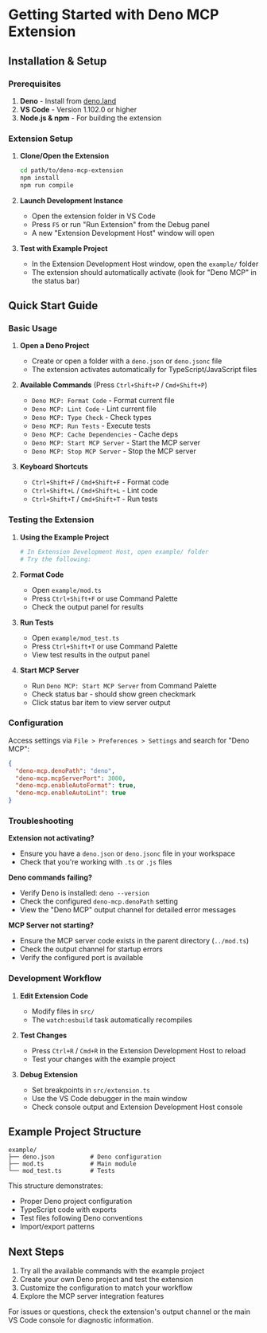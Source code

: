 # Getting Started with Deno MCP Extension

## Installation & Setup

### Prerequisites

1. **Deno** - Install from
   [deno.land](https://deno.land/manual/getting_started/installation)
2. **VS Code** - Version 1.102.0 or higher
3. **Node.js & npm** - For building the extension

### Extension Setup

1. **Clone/Open the Extension**

   ```bash
   cd path/to/deno-mcp-extension
   npm install
   npm run compile
   ```

2. **Launch Development Instance**
   - Open the extension folder in VS Code
   - Press `F5` or run "Run Extension" from the Debug panel
   - A new "Extension Development Host" window will open

3. **Test with Example Project**
   - In the Extension Development Host window, open the `example/` folder
   - The extension should automatically activate (look for "Deno MCP" in the
     status bar)

## Quick Start Guide

### Basic Usage

1. **Open a Deno Project**
   - Create or open a folder with a `deno.json` or `deno.jsonc` file
   - The extension activates automatically for TypeScript/JavaScript files

2. **Available Commands** (Press `Ctrl+Shift+P` / `Cmd+Shift+P`)
   - `Deno MCP: Format Code` - Format current file
   - `Deno MCP: Lint Code` - Lint current file
   - `Deno MCP: Type Check` - Check types
   - `Deno MCP: Run Tests` - Execute tests
   - `Deno MCP: Cache Dependencies` - Cache deps
   - `Deno MCP: Start MCP Server` - Start the MCP server
   - `Deno MCP: Stop MCP Server` - Stop the MCP server

3. **Keyboard Shortcuts**
   - `Ctrl+Shift+F` / `Cmd+Shift+F` - Format code
   - `Ctrl+Shift+L` / `Cmd+Shift+L` - Lint code
   - `Ctrl+Shift+T` / `Cmd+Shift+T` - Run tests

### Testing the Extension

1. **Using the Example Project**

   ```bash
   # In Extension Development Host, open example/ folder
   # Try the following:
   ```

2. **Format Code**
   - Open `example/mod.ts`
   - Press `Ctrl+Shift+F` or use Command Palette
   - Check the output panel for results

3. **Run Tests**
   - Open `example/mod_test.ts`
   - Press `Ctrl+Shift+T` or use Command Palette
   - View test results in the output panel

4. **Start MCP Server**
   - Run `Deno MCP: Start MCP Server` from Command Palette
   - Check status bar - should show green checkmark
   - Click status bar item to view server output

### Configuration

Access settings via `File > Preferences > Settings` and search for "Deno MCP":

```json
{
  "deno-mcp.denoPath": "deno",
  "deno-mcp.mcpServerPort": 3000,
  "deno-mcp.enableAutoFormat": true,
  "deno-mcp.enableAutoLint": true
}
```

### Troubleshooting

**Extension not activating?**

- Ensure you have a `deno.json` or `deno.jsonc` file in your workspace
- Check that you're working with `.ts` or `.js` files

**Deno commands failing?**

- Verify Deno is installed: `deno --version`
- Check the configured `deno-mcp.denoPath` setting
- View the "Deno MCP" output channel for detailed error messages

**MCP Server not starting?**

- Ensure the MCP server code exists in the parent directory (`../mod.ts`)
- Check the output channel for startup errors
- Verify the configured port is available

### Development Workflow

1. **Edit Extension Code**
   - Modify files in `src/`
   - The `watch:esbuild` task automatically recompiles

2. **Test Changes**
   - Press `Ctrl+R` / `Cmd+R` in the Extension Development Host to reload
   - Test your changes with the example project

3. **Debug Extension**
   - Set breakpoints in `src/extension.ts`
   - Use the VS Code debugger in the main window
   - Check console output and Extension Development Host console

## Example Project Structure

```
example/
├── deno.json          # Deno configuration
├── mod.ts             # Main module
└── mod_test.ts        # Tests
```

This structure demonstrates:

- Proper Deno project configuration
- TypeScript code with exports
- Test files following Deno conventions
- Import/export patterns

## Next Steps

1. Try all the available commands with the example project
2. Create your own Deno project and test the extension
3. Customize the configuration to match your workflow
4. Explore the MCP server integration features

For issues or questions, check the extension's output channel or the main VS
Code console for diagnostic information.
